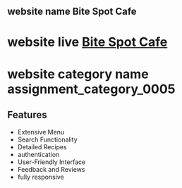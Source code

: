 <!-- @format -->

## website name Bite Spot Cafe

# website live [Bite Spot Cafe](https://restaurant-server-ten.vercel.app)
# website category name  assignment_category_0005

## Features

- Extensive Menu  
- Search Functionality
- Detailed Recipes
- authentication
- User-Friendly Interface
- Feedback and Reviews
- fully responsive

